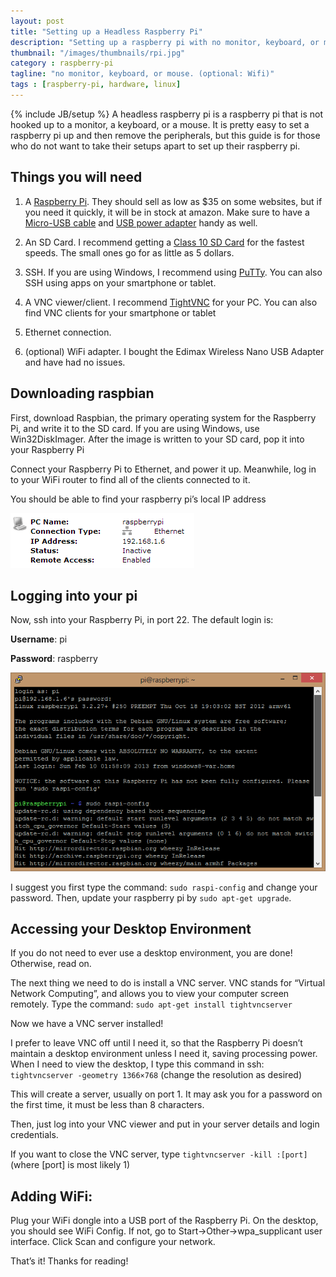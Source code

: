 ```yaml
---
layout: post
title: "Setting up a Headless Raspberry Pi"
description: "Setting up a raspberry pi with no monitor, keyboard, or mouse optional: WiFi"
thumbnail: "/images/thumbnails/rpi.jpg"
category : raspberry-pi
tagline: "no monitor, keyboard, or mouse. (optional: Wifi)"
tags : [raspberry-pi, hardware, linux]
---
```

{% include JB/setup %}
A headless raspberry pi is a raspberry pi that is not hooked up to a monitor, a keyboard, or a mouse. It is pretty easy to set a raspberry pi up 
and then remove the peripherals, but this guide is for those who do not want to take their setups apart to set up their raspberry pi.


## Things you will need

1. A [Raspberry Pi](http://www.amazon.com/exec/obidos/ASIN/B009SQQF9C/mvartan-20). 
They should sell as low as $35 on some websites, but if you need it quickly, it will be in stock at amazon. 
Make sure to have a [Micro-USB cable](http://www.amazon.com/s/ref=nb_sb_noss?url=search-alias%3Daps&field-keywords=microusb%7C%28Micro+usb%29&tag=mvartan-20) and [USB power adapter](http://www.amazon.com/s/ref=nb_sb_noss?url=search-alias%3Daps&field-keywords=usb+power%7Ccharger%7Cac&rh=i%3Aaps%2Ck%3Ausb+power%7Ccharger%7Cac&tag=mvartan-20) handy as well.

2. An SD Card. I recommend getting a [Class 10 SD Card](http://www.amazon.com/s/?url=search-alias&field-keywords=class+10+sd+card&tag=mvartan-20) for the fastest speeds. The small ones go for as little as 5 dollars.

3. SSH. If you are using Windows, I recommend using [PuTTy](http://www.chiark.greenend.org.uk/~sgtatham/putty/download.html). You can also SSH using apps on your smartphone or tablet. 

4. A VNC viewer/client. I recommend [TightVNC](http://www.tightvnc.com/download.php) for your PC. You can also find VNC clients for your smartphone or tablet

5. Ethernet connection.

6. (optional) WiFi adapter. I bought the Edimax Wireless Nano USB Adapter and have had no issues.


## Downloading raspbian

First, download Raspbian, the primary operating system for the Raspberry Pi, and write it to the SD card. If you are using Windows, use Win32DiskImager. After the image is written to your SD card, pop it into your Raspberry Pi


Connect your Raspberry Pi to Ethernet, and power it up. Meanwhile, log in to your WiFi router to find all of the clients connected to it.

You should be able to find your raspberry pi’s local IP address

![Find your Raspberry Pi's IP through your router's web interface](/images/headless-raspberry-pi/router.png)

## Logging into your pi

Now, ssh into your Raspberry Pi, in port 22. The default login is:

**Username**: pi
	
**Password**: raspberry

![](/images/headless-raspberry-pi/putty.png)


I suggest you first type the command: `sudo raspi-config` and change your password. Then, update your raspberry pi by `sudo apt-get upgrade`.

 
## Accessing your Desktop Environment

If you do not need to ever use a desktop environment, you are done! Otherwise, read on.

The next thing we need to do is install a VNC server. VNC stands for “Virtual Network Computing”, and allows you to view your computer screen remotely. Type the command: `sudo apt-get install tightvncserver`

Now we have a VNC server installed!
 

I prefer to leave VNC off until I need it, so that the Raspberry Pi doesn’t maintain a desktop environment unless I need it, saving processing power. When I need to view the desktop, I type this command in ssh: `tightvncserver -geometry 1366×768` (change the resolution as desired)

This will create a server, usually on port 1. It may ask you for a password on the first time, it must be less than 8 characters.

Then, just log into your VNC viewer and put in your server details and login credentials.


If you want to close the VNC server, type `tightvncserver -kill :[port]` (where [port] is most likely 1)

## Adding WiFi:

Plug your WiFi dongle into a USB port of the Raspberry Pi. On the desktop, you should see WiFi Config. If not, go to Start->Other->wpa_supplicant user interface. Click Scan and configure your network.

That’s it! Thanks for reading!

